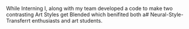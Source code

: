 While Interning I, along with my team developed a code to make two contrasting Art Styles get Blended which benifited both a# Neural-Style-Transferrt enthusiasts and art students.
